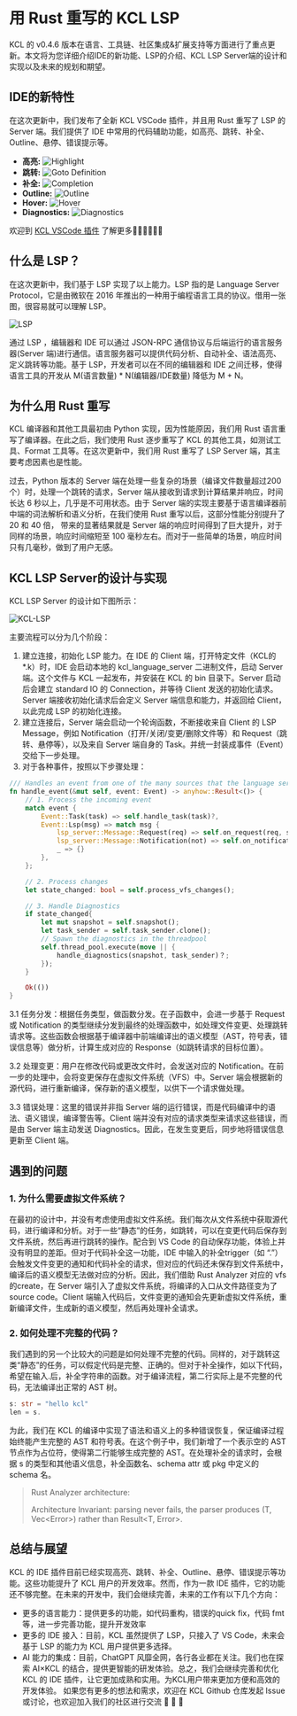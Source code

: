 # 用 Rust 重写的 KCL LSP

KCL 的 v0.4.6 版本在语言、工具链、社区集成&扩展支持等方面进行了重点更新。本文将为您详细介绍IDE的新功能、LSP的介绍、KCL LSP Server端的设计和实现以及未来的规划和期望。

## IDE的新特性

在这次更新中，我们发布了全新 KCL VSCode 插件，并且用 Rust 重写了 LSP 的 Server 端。我们提供了 IDE 中常用的代码辅助功能，如高亮、跳转、补全、Outline、悬停、错误提示等。

- **高亮:**
  ![Highlight](/img/docs/tools/Ide/vs-code/Highlight.png)
- **跳转:**
  ![Goto Definition](/img/docs/tools/Ide/vs-code/GotoDef.gif)
- **补全:**
  ![Completion](/img/docs/tools/Ide/vs-code/Completion.gif)
- **Outline:**
  ![Outline](/img/docs/tools/Ide/vs-code/Outline.gif)
- **Hover:**
  ![Hover](/img/docs/tools/Ide/vs-code/Hover.gif)
- **Diagnostics:**
  ![Diagnostics](/img/docs/tools/Ide/vs-code/Diagnostics.gif)

欢迎到 [KCL VSCode 插件](https://kcl-lang.io/docs/tools/Ide/vs-code/) 了解更多👏🏻👏🏻👏🏻

## 什么是 LSP？

在这次更新中，我们基于 LSP 实现了以上能力。LSP 指的是 Language Server Protocol，它是由微软在 2016 年推出的一种用于编程语言工具的协议。借用一张图，很容易就可以理解 LSP。

![LSP](/img/blog/2023-07-10-kcl-LSP/lsp.png)

通过 LSP ，编辑器和 IDE 可以通过 JSON-RPC 通信协议与后端运行的语言服务器(Server 端)进行通信。语言服务器可以提供代码分析、自动补全、语法高亮、定义跳转等功能。基于 LSP，开发者可以在不同的编辑器和 IDE 之间迁移，使得语言工具的开发从 M(语言数量) * N(编辑器/IDE数量) 降低为 M + N。

## 为什么用 Rust 重写

KCL 编译器和其他工具最初由 Python 实现，因为性能原因，我们用 Rust 语言重写了编译器。在此之后，我们使用 Rust 逐步重写了 KCL 的其他工具，如测试工具、Format 工具等。在这次更新中，我们用 Rust 重写了 LSP Server 端，其主要考虑因素也是性能。

过去，Python 版本的 Server 端在处理一些复杂的场景（编译文件数量超过200个）时，处理一个跳转的请求，Server 端从接收到请求到计算结果并响应，时间长达 6 秒以上，几乎是不可用状态。由于 Server 端的实现主要基于语言编译器前中端的词法解析和语义分析，在我们使用 Rust 重写以后，这部分性能分别提升了 20 和 40 倍， 带来的显著结果就是 Server 端的响应时间得到了巨大提升，对于同样的场景，响应时间缩短至 100 毫秒左右。而对于一些简单的场景，响应时间只有几毫秒，做到了用户无感。

## KCL LSP Server的设计与实现

KCL LSP Server 的设计如下图所示：

![KCL-LSP](/img/blog/2023-07-10-kcl-LSP/kcl-LSP.png)

主要流程可以分为几个阶段：

1. 建立连接，初始化 LSP 能力。在 IDE 的 Client 端，打开特定文件（KCL的 *.k）时，IDE 会启动本地的 kcl_language_server 二进制文件，启动 Server 端。这个文件与 KCL 一起发布，并安装在 KCL 的 bin 目录下。Server 启动后会建立 standard IO 的 Connection，并等待 Client 发送的初始化请求。Server 端接收初始化请求后会定义 Server 端信息和能力，并返回给 Client，以此完成 LSP 的初始化连接。
2. 建立连接后，Server 端会启动一个轮询函数，不断接收来自 Client 的 LSP Message，例如 Notification（打开/关闭/变更/删除文件等）和 Request（跳转、悬停等），以及来自 Server 端自身的 Task。并统一封装成事件（Event）交给下一步处理。
3. 对于各种事件，按照以下步骤处理：

```Rust
/// Handles an event from one of the many sources that the language server subscribes to.
fn handle_event(&mut self, event: Event) -> anyhow::Result<()> {
    // 1. Process the incoming event
    match event {
        Event::Task(task) => self.handle_task(task)?,
        Event::Lsp(msg) => match msg {
            lsp_server::Message::Request(req) => self.on_request(req, start_time)?,
            lsp_server::Message::Notification(not) => self.on_notification(not)?,
            _ => {}
        },
    };

    // 2. Process changes
    let state_changed: bool = self.process_vfs_changes();

    // 3. Handle Diagnostics
    if state_changed{
        let mut snapshot = self.snapshot();
        let task_sender = self.task_sender.clone();
        // Spawn the diagnostics in the threadpool
        self.thread_pool.execute(move || {
            handle_diagnostics(snapshot, task_sender)？;
        });
    }

    Ok(())
}
```

3.1 任务分发：根据任务类型，做函数分发。在子函数中，会进一步基于 Request 或 Notification 的类型继续分发到最终的处理函数中，如处理文件变更、处理跳转请求等。这些函数会根据基于编译器中前端编译出的语义模型（AST，符号表，错误信息等）做分析，计算生成对应的 Response（如跳转请求的目标位置）。

3.2 处理变更：用户在修改代码或更改文件时，会发送对应的 Notification。在前一步的处理中，会将变更保存在虚拟文件系统（VFS）中。Server 端会根据新的源代码，进行重新编译，保存新的语义模型，以供下一个请求做处理。

3.3 错误处理：这里的错误并非指 Server 端的运行错误，而是代码编译中的语法、语义错误，编译警告等。Client 端并没有对应的请求类型来请求这些错误，而是由 Server 端主动发送 Diagnostics。因此，在发生变更后，同步地将错误信息更新至 Client 端。

## 遇到的问题

### 1. 为什么需要虚拟文件系统？

在最初的设计中，并没有考虑使用虚拟文件系统。我们每次从文件系统中获取源代码，进行编译和分析。对于一些“静态”的任务，如跳转，可以在变更代码后保存到文件系统，然后再进行跳转的操作。配合到 VS Code 的自动保存功能，体验上并没有明显的差距。但对于代码补全这一功能，IDE 中输入的补全trigger（如 “.”）会触发文件变更的通知和代码补全的请求，但对应的代码还未保存到文件系统中，编译后的语义模型无法做对应的分析。因此，我们借助 Rust Analyzer 对应的 vfs 的create，在 Server 端引入了虚拟文件系统，将编译的入口从文件路径变为了 source code。Client 端输入代码后，文件变更的通知会先更新虚拟文件系统，重新编译文件，生成新的语义模型，然后再处理补全请求。

### 2. 如何处理不完整的代码？

我们遇到的另一个比较大的问题是如何处理不完整的代码。同样的，对于跳转这类“静态”的任务，可以假定代码是完整、正确的。但对于补全操作，如以下代码，希望在输入.后，补全字符串的函数。对于编译流程，第二行实际上是不完整的代码，无法编译出正常的 AST 树。

```Rust
s: str = "hello kcl"
len = s.
```

为此，我们在 KCL 的编译中实现了语法和语义上的多种错误恢复，保证编译过程始终能产生完整的 AST 和符号表。在这个例子中，我们新增了一个表示空的 AST 节点作为占位符，使得第二行能够生成完整的 AST。在处理补全的请求时，会根据 s 的类型和其他语义信息，补全函数名、schema attr 或 pkg 中定义的 schema 名。

> Rust Analyzer architecture:
>
> Architecture Invariant: parsing never fails, the parser produces (T, Vec&lt;Error&gt;) rather than Result&lt;T, Error&gt;.

## 总结与展望

KCL 的 IDE 插件目前已经实现高亮、跳转、补全、Outline、悬停、错误提示等功能。这些功能提升了 KCL 用户的开发效率。然而，作为一款 IDE 插件，它的功能还不够完整。在未来的开发中，我们会继续完善，未来的工作有以下几个方向：

- 更多的语言能力：提供更多的功能，如代码重构，错误的quick fix，代码 fmt等，进一步完善功能，提升开发效率
- 更多的 IDE 接入：目前，KCL 虽然提供了 LSP，只接入了 VS Code，未来会基于 LSP 的能力为 KCL 用户提供更多选择。
- AI 能力的集成：目前，ChatGPT 风靡全网，各行各业都在关注。我们也在探索 AI×KCL 的结合，提供更智能的研发体验。总之，我们会继续完善和优化 KCL 的 IDE 插件，让它更加成熟和实用。为KCL用户带来更加方便和高效的开发体验。
如果您有更多的想法和需求，欢迎在 KCL Github 仓库发起 Issue 或讨论，也欢迎加入我们的社区进行交流 🙌 🙌 🙌